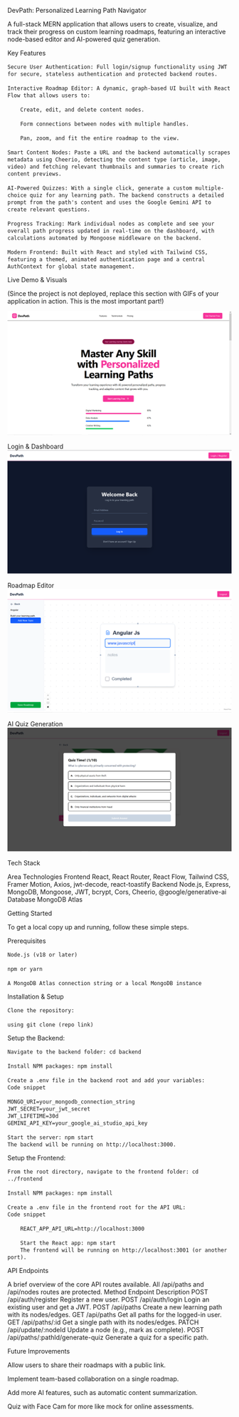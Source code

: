 DevPath: Personalized Learning Path Navigator 

A full-stack MERN application that allows users to create, visualize, and track their progress on custom learning roadmaps, featuring an interactive node-based editor and AI-powered quiz generation.

Key Features

    Secure User Authentication: Full login/signup functionality using JWT for secure, stateless authentication and protected backend routes.

    Interactive Roadmap Editor: A dynamic, graph-based UI built with React Flow that allows users to:

        Create, edit, and delete content nodes.

        Form connections between nodes with multiple handles.

        Pan, zoom, and fit the entire roadmap to the view.

    Smart Content Nodes: Paste a URL and the backend automatically scrapes metadata using Cheerio, detecting the content type (article, image, video) and fetching relevant thumbnails and summaries to create rich content previews.

    AI-Powered Quizzes: With a single click, generate a custom multiple-choice quiz for any learning path. The backend constructs a detailed prompt from the path's content and uses the Google Gemini API to create relevant questions.

    Progress Tracking: Mark individual nodes as complete and see your overall path progress updated in real-time on the dashboard, with calculations automated by Mongoose middleware on the backend.

    Modern Frontend: Built with React and styled with Tailwind CSS, featuring a themed, animated authentication page and a central AuthContext for global state management.

Live Demo & Visuals

(Since the project is not deployed, replace this section with GIFs of your application in action. This is the most important part!)

![alt text](image.png)

Login & Dashboard
![alt text](image-1.png)
	
Roadmap Editor
![alt text](image-2.png)

AI Quiz Generation
![alt text](image-3.png)
		

Tech Stack

Area	Technologies
Frontend	React, React Router, React Flow, Tailwind CSS, Framer Motion, Axios, jwt-decode, react-toastify
Backend	Node.js, Express, MongoDB, Mongoose, JWT, bcrypt, Cors, Cheerio, @google/generative-ai
Database	MongoDB Atlas

Getting Started

To get a local copy up and running, follow these simple steps.

Prerequisites

    Node.js (v18 or later)

    npm or yarn

    A MongoDB Atlas connection string or a local MongoDB instance

Installation & Setup

    Clone the repository:

    using git clone (repo link)

Setup the Backend:

    Navigate to the backend folder: cd backend

    Install NPM packages: npm install

    Create a .env file in the backend root and add your variables:
    Code snippet

    MONGO_URI=your_mongodb_connection_string
    JWT_SECRET=your_jwt_secret
    JWT_LIFETIME=30d
    GEMINI_API_KEY=your_google_ai_studio_api_key

    Start the server: npm start
    The backend will be running on http://localhost:3000.

Setup the Frontend:

    From the root directory, navigate to the frontend folder: cd ../frontend

    Install NPM packages: npm install

    Create a .env file in the frontend root for the API URL:
    Code snippet

        REACT_APP_API_URL=http://localhost:3000

        Start the React app: npm start
        The frontend will be running on http://localhost:3001 (or another port).

API Endpoints

A brief overview of the core API routes available. All /api/paths and /api/nodes routes are protected.
Method	             Endpoint	                               Description
POST	         /api/auth/register	                Register a new user.
POST	         /api/auth/login	                Login an existing user and get a JWT.
POST	         /api/paths	                      Create a new learning path with its nodes/edges.
GET	             /api/paths	                        Get all paths for the logged-in user.
GET	             /api/paths/:id	                    Get a single path with its nodes/edges.
PATCH	         /api/update/:nodeId	            Update a node (e.g., mark as complete).
POST	         /api/paths/:pathId/generate-quiz	Generate a quiz for a specific path.

Future Improvements

Allow users to share their roadmaps with a public link.

Implement team-based collaboration on a single roadmap.

Add more AI features, such as automatic content summarization.

Quiz with Face Cam for more like mock for online assessments.

